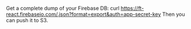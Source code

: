 
Get a complete dump of your Firebase DB:
curl https://ft-react.firebaseio.com/.json?format=export&auth=app-secret-key
Then you can push it to S3.
